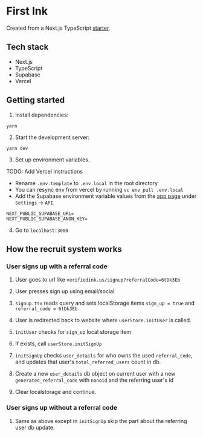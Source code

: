 # First Ink

Created from a Next.js TypeScript [starter](https://github.com/redimpulz/nextjs-typescript-starter).

## Tech stack

- Next.js
- TypeScript
- Supabase
- Vercel

## Getting started

1. Install dependencies:

`yarn`

2. Start the development server:

`yarn dev`

3. Set up environment variables.

TODO: Add Vercel Instructions

- Rename `.env.template` to `.env.local` in the root directory
- You can resync env from vercel by running `vc env pull .env.local`
- Add the Supabase environment variable values from the [app page](https://app.supabase.io/) under `Settings` -> `API`.

```
NEXT_PUBLIC_SUPABASE_URL=
NEXT_PUBLIC_SUPABASE_ANON_KEY=
```

4. Go to `localhost:3000`

## How the recruit system works

### User signs up with a referral code

1. User goes to url like `verifiedink.us/signup?referralCode=6tDk3Eb`

2. User presses sign up using email/social

3. `signup.tsx` reads query and sets localStorage items `sign_up = true` and `referral_code = 6tDk3Eb`

4. User is redirected back to website where `userStore.initUser` is called.

5. `initUser` checks for `sign_up` local storage item

6. If exists, call `userStore.initSignUp`

7. `initSignUp` checks `user_details` for who owns the used `referral_code`, and updates that user's `total_referred_users` count in db.

8. Create a new `user_details` db object on current user with a new `generated_referral_code` with `nanoid` and the referring user's id

9. Clear localstorage and continue.

### User signs up without a referral code

1. Same as above except in `initSignUp` skip the part about the referring user db update.

